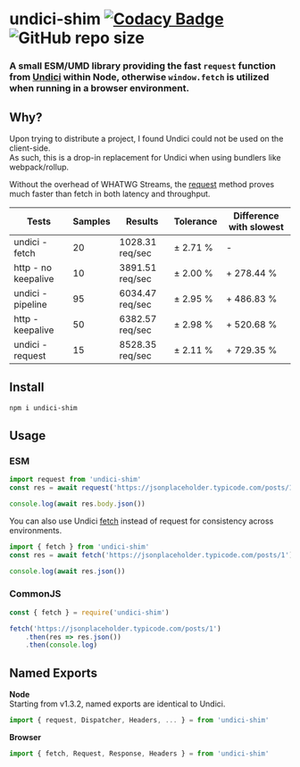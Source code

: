 # undici-shim [![Codacy Badge](https://app.codacy.com/project/badge/Grade/22c825427e0a47cb80fffdc59b1684fd)](https://app.codacy.com/gh/Owen3H/undici-shim/dashboard?utm_source=gh&utm_medium=referral&utm_content=&utm_campaign=Badge_grade) ![GitHub repo size](https://img.shields.io/github/repo-size/Owen3H/undici-shim)

### A small ESM/UMD library providing the fast `request` function from [Undici](https://github.com/nodejs/undici) within Node, otherwise `window.fetch` is utilized when running in a browser environment.

## Why?
Upon trying to distribute a project, I found Undici could not be used on the client-side.<br>
As such, this is a drop-in replacement for Undici when using bundlers like webpack/rollup.<br>

Without the overhead of WHATWG Streams, the [request](https://undici.nodejs.org/#/?id=undicirequesturl-options-promise) method proves much faster than fetch in both latency and throughput.

|        Tests        | Samples |      Results     | Tolerance | Difference with slowest |
|---------------------|---------|------------------|-----------|-------------------------|
| undici - fetch      |      20 |  1028.31 req/sec |  ± 2.71 % |                       - |
| http - no keepalive |      10 |  3891.51 req/sec |  ± 2.00 % |              + 278.44 % |
| undici - pipeline   |      95 |  6034.47 req/sec |  ± 2.95 % |              + 486.83 % |
| http - keepalive    |      50 |  6382.57 req/sec |  ± 2.98 % |              + 520.68 % |
| undici - request    |      15 |  8528.35 req/sec |  ± 2.11 % |              + 729.35 % |

## Install
```bash
npm i undici-shim
```

## Usage
### ESM
```js
import request from 'undici-shim'
const res = await request('https://jsonplaceholder.typicode.com/posts/1')

console.log(await res.body.json())
```

You can also use Undici [fetch](https://undici.nodejs.org/#/?id=undicifetchinput-init-promise) instead of request for consistency across environments.
```js
import { fetch } from 'undici-shim'
const res = await fetch('https://jsonplaceholder.typicode.com/posts/1')

console.log(await res.json())
```

### CommonJS
```js
const { fetch } = require('undici-shim')

fetch('https://jsonplaceholder.typicode.com/posts/1')
    .then(res => res.json())
    .then(console.log)
```

## Named Exports
**Node**<br>
Starting from v1.3.2, named exports are identical to Undici.
```js
import { request, Dispatcher, Headers, ... } = from 'undici-shim'
```

**Browser**
```js
import { fetch, Request, Response, Headers } = from 'undici-shim'
```
